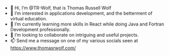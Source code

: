 - 👋 Hi, I’m @TR-Wolf, that is Thomas Russell Wolf
- 👀 I’m interested in applications development, and the betterment of virtual education.
- 🌱 I’m currently learning more skills in React while doing Java and Fortran Development professionally.
- 💞️ I’m looking to collaborate on intriguing and useful projects.
- 📫 Send me a message on one of my various socials seen at https://www.thomasrwolf.com/

<!---
TR-Wolf/TR-Wolf is a ✨ special ✨ repository because its `README.md` (this file) appears on your GitHub profile.
You can click the Preview link to take a look at your changes.
--->
